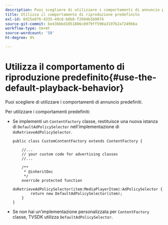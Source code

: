 ```yaml
---
description: Puoi scegliere di utilizzare i comportamenti di annuncio predefiniti.
title: Utilizza il comportamento di riproduzione predefinito
exl-id: 8d25e076-4335-49c8-b6b8-f2694b1b9074
source-git-commit: be43bbbd1051886c8979ff590a3197b2a7249b6a
workflow-type: tm+mt
source-wordcount: '58'
ht-degree: 0%

---
```


# Utilizza il comportamento di riproduzione predefinito{#use-the-default-playback-behavior}

Puoi scegliere di utilizzare i comportamenti di annuncio predefiniti.

Per utilizzare i comportamenti predefiniti:

* Se implementi un `ContentFactory` classe, restituisce una nuova istanza di `DefaultAdPolicySelector` nell&#39;implementazione di `doRetrieveAdPolicySelector`.

   ```
   public class CustomContentFactory extends ContentFactory { 
   
       //... 
       // your custom code for advertising classes 
       //... 
   
       /** 
        * @inheritDoc 
        */ 
       override protected function  
         doRetrieveAdPolicySelector(item:MediaPlayerItem):AdPolicySelector { 
           return new DefaultAdPolicySelector(item); 
       } 
   }
   ```

* Se non hai un’implementazione personalizzata per `ContentFactory` classe, TVSDK utilizza `DefaultAdPolicySelector`.
